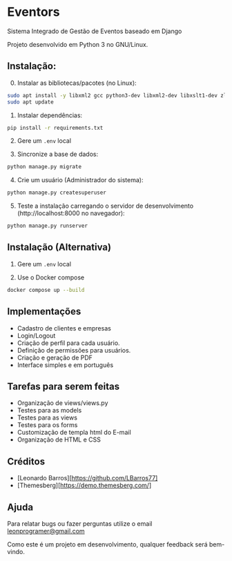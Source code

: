 # Eventors

Sistema Integrado de Gestão de Eventos baseado em Django

Projeto desenvolvido em Python 3 no GNU/Linux.

## Instalação:

0. Instalar as bibliotecas/pacotes (no Linux):

```bash
sudo apt install -y libxml2 gcc python3-dev libxml2-dev libxslt1-dev zlib1g-dev python3-pip
sudo apt update
```

1. Instalar dependências:

```bash
pip install -r requirements.txt
```

2. Gere um `.env` local

3. Sincronize a base de dados:

```bash
python manage.py migrate
```

4. Crie um usuário (Administrador do sistema):

```bash
python manage.py createsuperuser
```

5. Teste a instalação carregando o servidor de desenvolvimento (http://localhost:8000 no navegador):

```bash
python manage.py runserver
```

## Instalação (Alternativa)
1. Gere um `.env` local

2. Use o Docker compose

```bash
docker compose up --build
```

## Implementações

- Cadastro de clientes e empresas
- Login/Logout
- Criação de perfil para cada usuário.
- Definição de permissões para usuários.
- Criação e geração de PDF
- Interface simples e em português

## Tarefas para serem feitas

- Organização de views/views.py
- Testes para as models
- Testes para as views
- Testes para os forms
- Customização de templa html do E-mail
- Organização de HTML e CSS

## Créditos

- [Leonardo Barros][https://github.com/LBarros77]
- [Themesberg][https://demo.themesberg.com/]

## Ajuda

Para relatar bugs ou fazer perguntas utilize o email leonprogramer@gmail.com

Como este é um projeto em desenvolvimento, qualquer feedback será bem-vindo.

